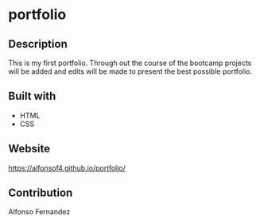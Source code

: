 # portfolio
## Description
This is my first portfolio. Through out the course of the bootcamp projects will be added and edits will be made to  present the best possible portfolio.
## Built with 
* HTML
* CSS
## Website
https://alfonsof4.github.io/portfolio/
## Contribution
Alfonso Fernandez 